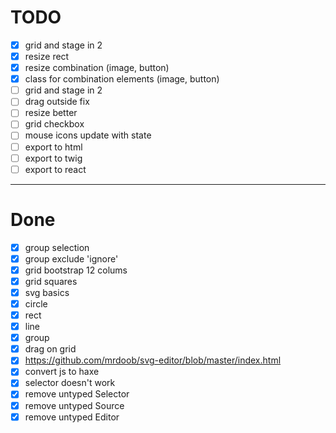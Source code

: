 # TODO

- [x] grid and stage in 2
- [x] resize rect
- [x] resize combination (image, button)
- [x] class for combination elements (image, button)
- [ ] grid and stage in 2
- [ ] drag outside fix
- [ ] resize better
- [ ] grid checkbox
- [ ] mouse icons update with state
- [ ] export to html
- [ ] export to twig
- [ ] export to react

---

# Done

- [x] group selection
- [x] group exclude 'ignore'
- [x] grid bootstrap 12 colums
- [x] grid squares
- [x] svg basics
- [x] circle
- [x] rect
- [x] line
- [x] group
- [x] drag on grid
- [x] https://github.com/mrdoob/svg-editor/blob/master/index.html
- [x] convert js to haxe
- [x] selector doesn't work
- [x] remove untyped Selector
- [x] remove untyped Source
- [x] remove untyped Editor
